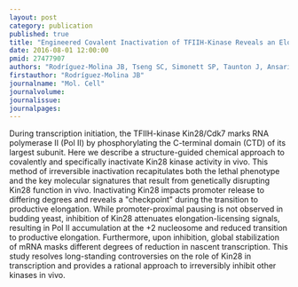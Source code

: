 ```yaml
---
layout: post
category: publication
published: true
title: "Engineered Covalent Inactivation of TFIIH-Kinase Reveals an Elongation Checkpoint and Results in Widespread mRNA Stabilization."
date: 2016-08-01 12:00:00
pmid: 27477907
authors: "Rodríguez-Molina JB, Tseng SC, Simonett SP, Taunton J, Ansari AZ"
firstauthor: "Rodríguez-Molina JB"
journalname: "Mol. Cell"
journalvolume: 
journalissue: 
journalpages: 
---
```


During transcription initiation, the TFIIH-kinase Kin28/Cdk7 marks RNA polymerase II (Pol II) by phosphorylating the C-terminal domain (CTD) of its largest subunit. Here we describe a structure-guided chemical approach to covalently and specifically inactivate Kin28 kinase activity in vivo. This method of irreversible inactivation recapitulates both the lethal phenotype and the key molecular signatures that result from genetically disrupting Kin28 function in vivo. Inactivating Kin28 impacts promoter release to differing degrees and reveals a &quot;checkpoint&quot; during the transition to productive elongation. While promoter-proximal pausing is not observed in budding yeast, inhibition of Kin28 attenuates elongation-licensing signals, resulting in Pol II accumulation at the +2 nucleosome and reduced transition to productive elongation. Furthermore, upon inhibition, global stabilization of mRNA masks different degrees of reduction in nascent transcription. This study resolves long-standing controversies on the role of Kin28 in transcription and provides a rational approach to irreversibly inhibit other kinases in vivo.

